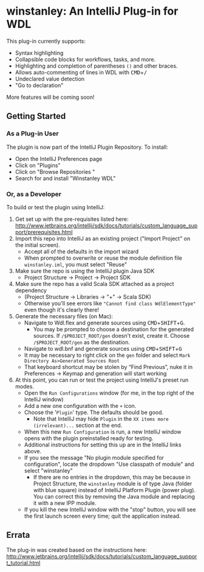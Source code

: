 # winstanley: An IntelliJ Plug-in for WDL

This plug-in currently supports:

* Syntax highlighting
* Collapsible code blocks for workflows, tasks, and more.
* Highlighting and completion of parentheses `()` and other braces.
* Allows auto-commenting of lines in WDL with <kbd>CMD</KBD>+<kbd>/</KBD>
* Undeclared value detection
* "Go to declaration"

More features will be coming soon!

## Getting Started

### As a Plug-in User

The plugin is now part of the IntelliJ Plugin Repository. To install:

* Open the IntelliJ Preferences page
* Click on "Plugins"
* Click on "Browse Repositories "
* Search for and install "Winstanley WDL"

### Or, as a Developer

To build or test the plugin using IntelliJ:

1. Get set up with the pre-requisites listed
   here: http://www.jetbrains.org/intellij/sdk/docs/tutorials/custom_language_support/prerequisites.html
2. Import this repo into IntelliJ as an existing project ("Import Project" on the initial screen).
    * Accept all of the defaults in the import wizard
    * When prompted to overwrite or reuse the module definition file `winstanley.iml`, you must select "Reuse"
3. Make sure the repo is using the IntelliJ plugin Java SDK
    * Project Structure -> Project -> Project SDK
4. Make sure the repo has a valid Scala SDK attached as a project dependency
    * (Project Structure -> Libraries -> "+" -> Scala SDK)
    * Otherwise you'll see errors like `"Cannot find class WdlElementType"` even though it's clearly there!
5. Generate the necessary files (on Mac):
    * Navigate to Wdl.flex and generate sources using <kbd>CMD</KBD>+<kbd>SHIFT</KBD>+<kbd>G</KBD>.
        - You may be prompted to choose a destination for the generated sources. If `/$PROJECT_ROOT/gen` doesn't exist,
          create
          it. Choose `/$PROJECT_ROOT/gen` as the destination.
    * Navigate to wdl.bnf and generate sources using <kbd>CMD</KBD>+<kbd>SHIFT</KBD>+<kbd>G</KBD>
    * It may be necessary to right click on the `gen` folder and select `Mark Directory As>Generated Sources Root`
    * That keyboard shortcut may be stolen by “Find Previous”, nuke it in Preferences -> Keymap and generation will
      start working
6. At this point, you can run or test the project using IntelliJ's preset run modes.
    * Open the `Run Configurations` window (for me, in the top right of the IntelliJ window)
    * Add a new one configuration with the `+` icon.
    * Choose the '`Plugin`' type. The defaults should be good.
        - Note that IntelliJ may hide `Plugin` in the `XX items more (irrelevant)...` section at the end.
    * When this new `Run Configuration` is run, a new IntelliJ window opens with the plugin preinstalled ready for
      testing.
    * Additional instructions for setting this up are in the IntelliJ links above.
    * If you see the message "No plugin module specified for configuration", locate the dropdown "Use classpath of
      module" and select "winstanley"
        - If there are no entries in the dropdown, this may be because in Project Structure, the `winstanley` module is
          of type Java (folder with blue square) instead of IntelliJ Platform Plugin (power plug). You can correct this
          by removing the Java module and replacing it with a new IPP module.
    * If you kill the new IntelliJ window with the "stop" button, you will see the first launch screen every time; quit
      the application instead.

## Errata

The plug-in was created based on the instructions
here: http://www.jetbrains.org/intellij/sdk/docs/tutorials/custom_language_support_tutorial.html 
